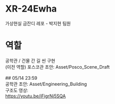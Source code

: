 # XR-24Ewha
가상현실 금잔디 레포 - 박지현 팀원
# 역할
공학관 / 건물 간 길 씬 구현 
<br>(이전 역할) 포스코관 초안: Asset/Posco_Scene_Draft
<br><br> ## 05/14 23:59<br>공학관 초안: Asset/Engineering_Building<br>
구조도 영상:<br>
https://youtu.be/iFigrNj5SQA

